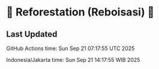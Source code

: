 
# 🌳 Reforestation (Reboisasi) 🌲

## Last Updated

GitHub Actions time: Sun Sep 21 07:17:55 UTC 2025

Indonesia/Jakarta time: Sun Sep 21 14:17:55 WIB 2025
